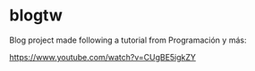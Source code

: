 # blogtw
Blog project made following a tutorial from Programación y más:

https://www.youtube.com/watch?v=CUgBE5igkZY
